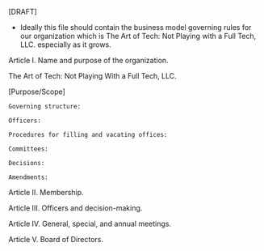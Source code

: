 [DRAFT]

* Ideally this file should contain the business model governing rules for our organization which is The Art of Tech: Not Playing with a Full Tech, LLC. especially as it grows.

Article I. Name and purpose of the organization.

 The Art of Tech: Not Playing With a Full Tech, LLC. 

   [Purpose/Scope]
  
    Governing structure:
  
    Officers:
  
    Procedures for filling and vacating offices:

    Committees:

    Decisions:

    Amendments:

Article II. Membership.

Article III. Officers and decision-making.

Article IV. General, special, and annual meetings.

Article V. Board of Directors.  
